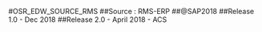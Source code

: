 #OSR_EDW_SOURCE_RMS
##Source : RMS-ERP
##@SAP2018 
##Release 1.0 - Dec 2018
##Release 2.0 - April 2018 - ACS
#